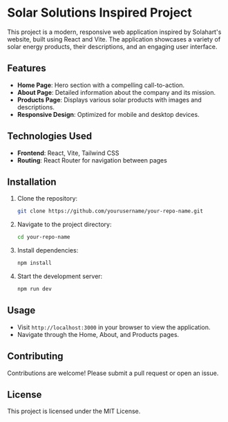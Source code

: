 
# Solar Solutions Inspired Project

This project is a modern, responsive web application inspired by Solahart's website, built using React and Vite. The application showcases a variety of solar energy products, their descriptions, and an engaging user interface.

## Features

- **Home Page**: Hero section with a compelling call-to-action.
- **About Page**: Detailed information about the company and its mission.
- **Products Page**: Displays various solar products with images and descriptions.
- **Responsive Design**: Optimized for mobile and desktop devices.

## Technologies Used

- **Frontend**: React, Vite, Tailwind CSS
- **Routing**: React Router for navigation between pages

## Installation

1. Clone the repository:
   ```bash
   git clone https://github.com/yourusername/your-repo-name.git
   ```
2. Navigate to the project directory:
   ```bash
   cd your-repo-name
   ```
3. Install dependencies:
   ```bash
   npm install
   ```
4. Start the development server:
   ```bash
   npm run dev
   ```

## Usage

- Visit `http://localhost:3000` in your browser to view the application.
- Navigate through the Home, About, and Products pages.

## Contributing

Contributions are welcome! Please submit a pull request or open an issue.

## License

This project is licensed under the MIT License.
```

